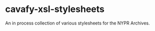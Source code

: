 cavafy-xsl-stylesheets
======================
An in process collection of various stylesheets for the NYPR Archives.
